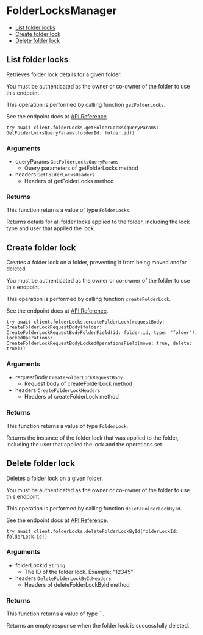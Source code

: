 # FolderLocksManager


- [List folder locks](#list-folder-locks)
- [Create folder lock](#create-folder-lock)
- [Delete folder lock](#delete-folder-lock)

## List folder locks

Retrieves folder lock details for a given folder.

You must be authenticated as the owner or co-owner of the folder to
use this endpoint.

This operation is performed by calling function `getFolderLocks`.

See the endpoint docs at
[API Reference](https://developer.box.com/reference/get-folder-locks/).

<!-- sample get_folder_locks -->
```
try await client.folderLocks.getFolderLocks(queryParams: GetFolderLocksQueryParams(folderId: folder.id))
```

### Arguments

- queryParams `GetFolderLocksQueryParams`
  - Query parameters of getFolderLocks method
- headers `GetFolderLocksHeaders`
  - Headers of getFolderLocks method


### Returns

This function returns a value of type `FolderLocks`.

Returns details for all folder locks applied to the folder, including the
lock type and user that applied the lock.


## Create folder lock

Creates a folder lock on a folder, preventing it from being moved and/or
deleted.

You must be authenticated as the owner or co-owner of the folder to
use this endpoint.

This operation is performed by calling function `createFolderLock`.

See the endpoint docs at
[API Reference](https://developer.box.com/reference/post-folder-locks/).

<!-- sample post_folder_locks -->
```
try await client.folderLocks.createFolderLock(requestBody: CreateFolderLockRequestBody(folder: CreateFolderLockRequestBodyFolderField(id: folder.id, type: "folder"), lockedOperations: CreateFolderLockRequestBodyLockedOperationsField(move: true, delete: true)))
```

### Arguments

- requestBody `CreateFolderLockRequestBody`
  - Request body of createFolderLock method
- headers `CreateFolderLockHeaders`
  - Headers of createFolderLock method


### Returns

This function returns a value of type `FolderLock`.

Returns the instance of the folder lock that was applied to the folder,
including the user that applied the lock and the operations set.


## Delete folder lock

Deletes a folder lock on a given folder.

You must be authenticated as the owner or co-owner of the folder to
use this endpoint.

This operation is performed by calling function `deleteFolderLockById`.

See the endpoint docs at
[API Reference](https://developer.box.com/reference/delete-folder-locks-id/).

<!-- sample delete_folder_locks_id -->
```
try await client.folderLocks.deleteFolderLockById(folderLockId: folderLock.id!)
```

### Arguments

- folderLockId `String`
  - The ID of the folder lock. Example: "12345"
- headers `DeleteFolderLockByIdHeaders`
  - Headers of deleteFolderLockById method


### Returns

This function returns a value of type ``.

Returns an empty response when the folder lock is successfully deleted.


